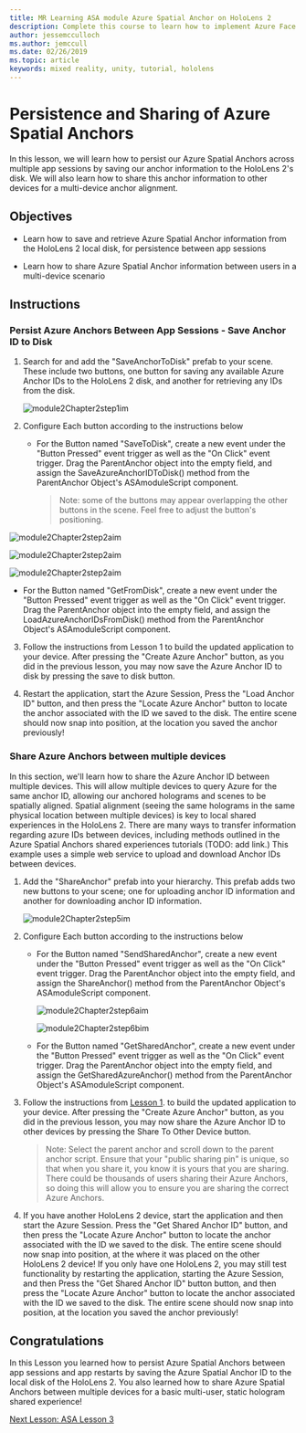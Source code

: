 ```yaml
---
title: MR Learning ASA module Azure Spatial Anchor on HoloLens 2
description: Complete this course to learn how to implement Azure Face Recognition within a mixed reality application.
author: jessemcculloch
ms.author: jemccull
ms.date: 02/26/2019
ms.topic: article
keywords: mixed reality, unity, tutorial, hololens
---
```


# Persistence and Sharing of Azure Spatial Anchors

In this lesson, we will learn how to persist our Azure Spatial Anchors across multiple app sessions by saving our anchor information to the HoloLens 2's disk. We will also learn how to share this anchor information to other devices for a multi-device anchor alignment.

## Objectives

* Learn how to save and retrieve Azure Spatial Anchor information from the HoloLens 2 local disk, for persistence between app sessions

* Learn how to share Azure Spatial Anchor information between users in a multi-device scenario

  

## Instructions

### Persist Azure Anchors Between App Sessions - Save Anchor ID to Disk

1. Search for and add the "SaveAnchorToDisk" prefab to your scene. These include two buttons, one button for saving any available Azure Anchor IDs to the HoloLens 2 disk, and another for retrieving any IDs from the disk.

   ![module2Chapter2step1im](images/module2chapter2step1im.PNG)

2. Configure Each button according to the instructions below
   - For the Button named "SaveToDisk", create a new event under the "Button Pressed" event trigger as well as the "On Click" event trigger. Drag the ParentAnchor object into the empty field, and assign the SaveAzureAnchorIDToDisk() method from the ParentAnchor Object's ASAmoduleScript component.
   
     > Note: some of the buttons may appear overlapping the other buttons in the scene. Feel free to adjust the button's positioning.
   

  ![module2Chapter2step2aim](images/module2chapter2step2aim.PNG)

![module2Chapter2step2aim](images/module2chapter2step2bim.PNG)

![module2Chapter2step2aim](images/module2chapter2step2cim.PNG)

   - For the Button named "GetFromDisk", create a new event under the "Button Pressed" event trigger as well as the "On Click" event trigger. Drag the ParentAnchor object into the empty field, and assign the LoadAzureAnchorIDsFromDisk() method from the ParentAnchor Object's ASAmoduleScript component.

3. Follow the instructions from Lesson 1 to build the updated application to your device. After pressing the "Create Azure Anchor" button, as you did in the previous lesson, you may now save the Azure Anchor ID to disk by pressing the save to disk button.

4. Restart the application, start the Azure Session, Press the "Load Anchor ID" button, and then press the "Locate Azure Anchor" button to locate the anchor associated with the ID we saved to the disk. The entire scene should now snap into position, at the location you saved the anchor previously!

### Share Azure Anchors between multiple devices

In this section, we'll learn how to share the Azure Anchor ID between multiple devices. This will allow multiple devices to query Azure for the same anchor ID, allowing our anchored holograms and scenes to be spatially aligned. Spatial alignment (seeing the same holograms in the same physical location between multiple devices) is key to local shared experiences in the HoloLens 2. There are many ways to transfer information regarding azure IDs between devices, including methods outlined in the Azure Spatial Anchors shared experiences tutorials (TODO: add link.) This example uses a simple web service to upload and download Anchor IDs between devices.

1. Add the "ShareAnchor" prefab into your hierarchy. This prefab adds two new buttons to your scene; one for uploading anchor ID information and another for downloading anchor ID information. 

   ![module2Chapter2step5im](images/module2chapter2step5im.PNG)

2. Configure Each button according to the instructions below

   - For the Button named "SendSharedAnchor", create a new event under the "Button Pressed" event trigger as well as the "On Click" event trigger. Drag the ParentAnchor object into the empty field, and assign the ShareAnchor() method from the ParentAnchor Object's ASAmoduleScript component.

     ![module2Chapter2step6aim](images/module2chapter2step6aim.PNG)

     ![module2Chapter2step6bim](images/module2chapter2step6bim.PNG)

     

   - For the Button named "GetSharedAnchor", create a new event under the "Button Pressed" event trigger as well as the "On Click" event trigger. Drag the ParentAnchor object into the empty field, and assign the GetSharedAzureAnchor() method from the ParentAnchor Object's ASAmoduleScript component.

3. Follow the instructions from [Lesson 1](mrlearning-base-ch1.md). to build the updated application to your device. After pressing the "Create Azure Anchor" button, as you did in the previous lesson, you may now share the Azure Anchor ID to other devices by pressing the Share To Other Device button.

   > Note: Select the parent anchor and scroll down to the parent anchor script. Ensure that your "public sharing pin" is unique, so that when you share it, you know it is yours that you are sharing. There could be thousands of users sharing their Azure Anchors, so doing this will allow you to ensure you are sharing the correct Azure Anchors.

4. If you have another HoloLens 2 device, start the application and then start the Azure Session. Press the "Get Shared Anchor ID" button, and then press the "Locate Azure Anchor" button to locate the anchor associated with the ID we saved to the disk. The entire scene should now snap into position, at the where it was placed on the other HoloLens 2 device! If you only have one HoloLens 2, you may still test functionality by restarting the application, starting the Azure Session, and then Press the "Get Shared Anchor ID" button button, and then press the "Locate Azure Anchor" button to locate the anchor associated with the ID we saved to the disk. The entire scene should now snap into position, at the location you saved the anchor previously!

## Congratulations
In this Lesson you learned how to persist Azure Spatial Anchors between app sessions and app restarts by saving the Azure Spatial Anchor ID to the local disk of the HoloLens 2. You also learned how to share Azure Spatial Anchors between multiple devices for a basic multi-user, static hologram shared experience!

[Next Lesson: ASA Lesson 3](mrlearning-base-ch3.md)

